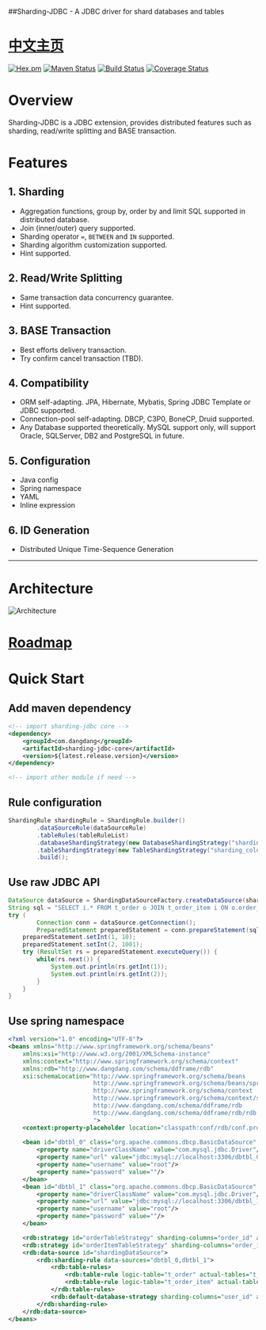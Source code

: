 ##Sharding-JDBC - A JDBC driver for shard databases and tables 

# [中文主页](README_cn.md)

[![Hex.pm](http://dangdangdotcom.github.io/sharding-jdbc/img/license.svg)](http://www.apache.org/licenses/LICENSE-2.0.html)
[![Maven Status](https://maven-badges.herokuapp.com/maven-central/com.dangdang/sharding-jdbc/badge.svg)](https://maven-badges.herokuapp.com/maven-central/com.dangdang/sharding-jdbc)
[![Build Status](https://secure.travis-ci.org/dangdangdotcom/sharding-jdbc.png?branch=master)](https://travis-ci.org/dangdangdotcom/sharding-jdbc)
[![Coverage Status](https://coveralls.io/repos/dangdangdotcom/sharding-jdbc/badge.svg?branch=master&service=github)](https://coveralls.io/github/dangdangdotcom/sharding-jdbc?branch=master)

# Overview

Sharding-JDBC is a JDBC extension, provides distributed features such as sharding, read/write splitting and BASE transaction.

# Features

## 1. Sharding
* Aggregation functions, group by, order by and limit SQL supported in distributed database.
* Join (inner/outer) query supported.
* Sharding operator `=`, `BETWEEN` and `IN` supported.
* Sharding algorithm customization supported.
* Hint supported.

## 2. Read/Write Splitting
* Same transaction data concurrency guarantee.
* Hint supported.

## 3. BASE Transaction
* Best efforts delivery transaction.
* Try confirm cancel transaction (TBD).

## 4. Compatibility
* ORM self-adapting. JPA, Hibernate, Mybatis, Spring JDBC Template or JDBC supported.
* Connection-pool self-adapting. DBCP, C3P0, BoneCP, Druid supported.
* Any Database supported theoretically. MySQL support only, will support Oracle, SQLServer, DB2 and PostgreSQL in future.

## 5. Configuration
* Java config
* Spring namespace
* YAML
* Inline expression

## 6. ID Generation
* Distributed Unique Time-Sequence Generation

***

# Architecture

![Architecture](http://dangdangdotcom.github.io/sharding-jdbc/img/architecture_en.png)

# [Roadmap](ROADMAP.md)

# Quick Start

## Add maven dependency

```xml
<!-- import sharding-jdbc core -->
<dependency>
    <groupId>com.dangdang</groupId>
    <artifactId>sharding-jdbc-core</artifactId>
    <version>${latest.release.version}</version>
</dependency>

<!-- import other module if need -->
```

## Rule configuration

```java
ShardingRule shardingRule = ShardingRule.builder()
        .dataSourceRule(dataSourceRule)
        .tableRules(tableRuleList)
        .databaseShardingStrategy(new DatabaseShardingStrategy("sharding_column", new XXXShardingAlgorithm()))
        .tableShardingStrategy(new TableShardingStrategy("sharding_column", new XXXShardingAlgorithm())))
        .build();
```

## Use raw JDBC API

```java
DataSource dataSource = ShardingDataSourceFactory.createDataSource(shardingRule);
String sql = "SELECT i.* FROM t_order o JOIN t_order_item i ON o.order_id=i.order_id WHERE o.user_id=? AND o.order_id=?";
try (
        Connection conn = dataSource.getConnection();
        PreparedStatement preparedStatement = conn.prepareStatement(sql)) {
    preparedStatement.setInt(1, 10);
    preparedStatement.setInt(2, 1001);
    try (ResultSet rs = preparedStatement.executeQuery()) {
        while(rs.next()) {
            System.out.println(rs.getInt(1));
            System.out.println(rs.getInt(2));
        }
    }
}
```

## Use spring namespace

```xml
<?xml version="1.0" encoding="UTF-8"?>
<beans xmlns="http://www.springframework.org/schema/beans"
    xmlns:xsi="http://www.w3.org/2001/XMLSchema-instance" 
    xmlns:context="http://www.springframework.org/schema/context"
    xmlns:rdb="http://www.dangdang.com/schema/ddframe/rdb" 
    xsi:schemaLocation="http://www.springframework.org/schema/beans 
                        http://www.springframework.org/schema/beans/spring-beans.xsd
                        http://www.springframework.org/schema/context 
                        http://www.springframework.org/schema/context/spring-context.xsd 
                        http://www.dangdang.com/schema/ddframe/rdb 
                        http://www.dangdang.com/schema/ddframe/rdb/rdb.xsd 
                        ">
    <context:property-placeholder location="classpath:conf/rdb/conf.properties" ignore-unresolvable="true"/>
    
    <bean id="dbtbl_0" class="org.apache.commons.dbcp.BasicDataSource" destroy-method="close">
        <property name="driverClassName" value="com.mysql.jdbc.Driver"/>
        <property name="url" value="jdbc:mysql://localhost:3306/dbtbl_0"/>
        <property name="username" value="root"/>
        <property name="password" value=""/>
    </bean>
    <bean id="dbtbl_1" class="org.apache.commons.dbcp.BasicDataSource" destroy-method="close">
        <property name="driverClassName" value="com.mysql.jdbc.Driver"/>
        <property name="url" value="jdbc:mysql://localhost:3306/dbtbl_1"/>
        <property name="username" value="root"/>
        <property name="password" value=""/>
    </bean>

    <rdb:strategy id="orderTableStrategy" sharding-columns="order_id" algorithm-expression="t_order_${order_id.longValue() % 4}"/>
    <rdb:strategy id="orderItemTableStrategy" sharding-columns="order_id" algorithm-expression="t_order_item_${order_id.longValue() % 4}"/>
    <rdb:data-source id="shardingDataSource">
        <rdb:sharding-rule data-sources="dbtbl_0,dbtbl_1">
            <rdb:table-rules>
                <rdb:table-rule logic-table="t_order" actual-tables="t_order_${0..3}" table-strategy="orderTableStrategy"/>
                <rdb:table-rule logic-table="t_order_item" actual-tables="t_order_item_${0..3}" table-strategy="orderItemTableStrategy"/>
            </rdb:table-rules>
            <rdb:default-database-strategy sharding-columns="user_id" algorithm-expression="dbtbl_${user_id.longValue() % 2 + 1}"/>
        </rdb:sharding-rule>
    </rdb:data-source>
</beans>
```

